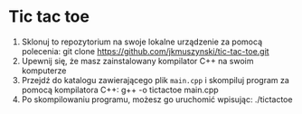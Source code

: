 # Tic tac toe
1. Sklonuj to repozytorium na swoje lokalne urządzenie za pomocą polecenia: git clone https://github.com/jkmuszynski/tic-tac-toe.git
2. Upewnij się, że masz zainstalowany kompilator C++ na swoim komputerze
3. Przejdź do katalogu zawierającego plik `main.cpp` i skompiluj program za pomocą kompilatora C++: g++ -o tictactoe main.cpp
4. Po skompilowaniu programu, możesz go uruchomić wpisując: ./tictactoe

